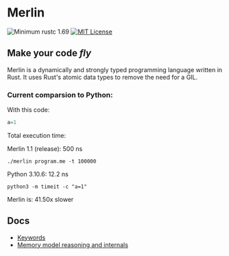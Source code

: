 # Merlin

![Minimum rustc 1.69](https://img.shields.io/badge/rustc-1.69-brightgreen)
[![MIT License](https://img.shields.io/badge/License-MIT-informational)](LICENSE)

<h2><strong>Make your code <i>fly</i></strong></h2>

Merlin is a dynamically and strongly typed programming language written in Rust. It uses Rust's atomic data types to remove the need for a GIL.

### Current comparsion to Python:

With this code:
```Python
a=1
```
Total execution time:

Merlin 1.1 (release): 500 ns

`./merlin program.me -t 100000`

Python 3.10.6: 12.2 ns 

`python3 -m timeit -c "a=1"`

Merlin is: 41.50x slower

## Docs
- [Keywords](docs/keywords.md)
- [Memory model reasoning and internals](docs/memory_model.md)
